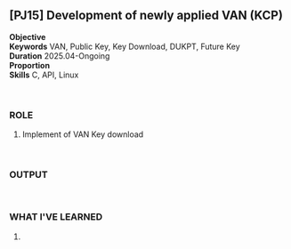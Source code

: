 
## [PJ15] Development of newly applied VAN (KCP)



**Objective** <br>
**Keywords** VAN, Public Key, Key Download, DUKPT, Future Key<br>
**Duration** 2025.04-Ongoing<br>
**Proportion** <br>
**Skills** C, API, Linux

<br>

### ROLE

1. Implement of VAN Key download

<br>

### OUTPUT

<br>

### WHAT I'VE LEARNED

1. 
